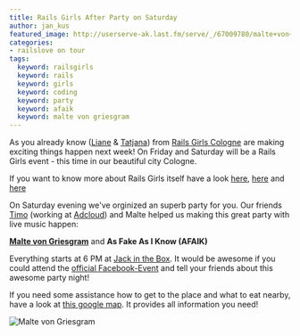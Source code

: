 ```yaml
---
title: Rails Girls After Party on Saturday
author: jan_kus
featured_image: http://userserve-ak.last.fm/serve/_/67009780/malte+von+griesgram+MvG_Hafen_2.jpg
categories:
- railslove on tour
tags:
  keyword: railsgirls
  keyword: rails
  keyword: girls
  keyword: coding
  keyword: party
  keyword: afaik
  keyword: malte von griesgram
---
```


As you already know ([Liane](http://railslove.com/liane_thoennes) & [Tatjana](http://railslove.com/tatjana_lajendaecker)) from [Rails Girls Cologne](http://railsgirls.com/cologne) are making exciting things happen next week! On Friday and Saturday will be a Rails Girls event - this time in our beautiful city Cologne.

If you want to know more about Rails Girls itself have a look [here](http://railslove.com/blog/2012/04/19/getting-started-with-tech-at-rails-girls-berlin/), [here](http://railslove.com/blog/2012/06/21/rails-girls-cologne-crazy-applications-opened-24-hours-ago-and-already-more-than-30-great-interesting-ladies-applied) and [here](http://railsgirls.com/)

On Saturday evening we've orginized an superb party for you. Our friends [Timo](https://twitter.com/teemow) (working at [Adcloud](http://adcloud.com)) and Malte helped us making this great party with live music happen:

**[Malte von Griesgram](http://griesgram.com/)** and 
**As Fake As I Know (AFAIK)**

Everything starts at 6 PM at [Jack in the Box](http://www.koelnerbox.de/). It would be awesome if you could attend the [official Facebook-Event](https://www.facebook.com/events/105384209619006/) and tell your friends about this awesome party night!

If you need some assistance how to get to the place and what to eat nearby, have a look at [this google map](http://goo.gl/maps/0dEtX). It provides all information you need!

![Malte von Griesgram](https://fbcdn-profile-a.akamaihd.net/hprofile-ak-ash4/188047_105384209619006_1596373039_n.jpg)